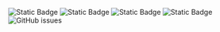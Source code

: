 ![Static Badge](https://img.shields.io/badge/blacklists-61-000000) ![Static Badge](https://img.shields.io/badge/blacklisted-2982958-cc0000) ![Static Badge](https://img.shields.io/badge/whitelisted-2251-00CC00) ![Static Badge](https://img.shields.io/badge/streaming_blacklist-28107-000000) ![GitHub issues](https://img.shields.io/github/issues/fabriziosalmi/blacklists)

